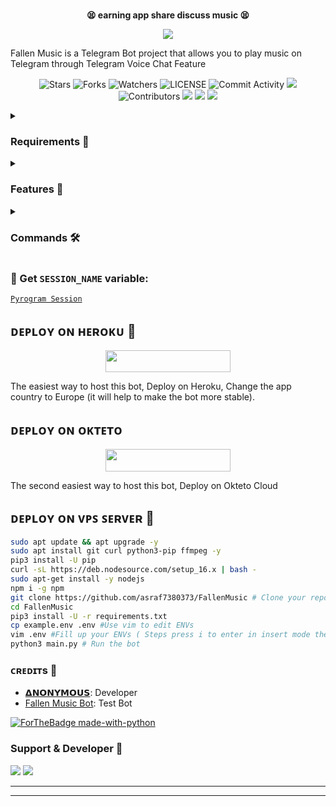 <p align="center">
    <br><b>😫 earning app share discuss music 😫</b><br>
</p>
<p align="center"><a href="https://t.me/DevilsHeavenMF"><img src="https://telegra.ph/file/89cbc8b8760b6abff430f.jpg"></a></p>

Fallen Music is a Telegram Bot project that allows you to play music on Telegram through Telegram Voice Chat Feature</b><br>

<p align="center">
    <img src="https://img.shields.io/github/stars/asraf7380373/FallenMusic?style=for-the-badge" alt="Stars">
    <img src="https://img.shields.io/github/forks/asraf7380373/FallenMusic?style=for-the-badge" alt="Forks">
    <img src="https://img.shields.io/github/watchers/asraf7380373/FallenMusic?style=for-the-badge" alt="Watchers">
    <img src="https://img.shields.io/github/license/asraf7380373/FallenMusic?style=for-the-badge" alt="LICENSE">
    <img src="https://img.shields.io/github/commit-activity/w/asraf7380373/FallenMusic?style=for-the-badge" alt="Commit Activity">
    <a href="https://github.com/AnonymousR1025/FallenMusic/commits/asraf7380373"> <img src="https://img.shields.io/github/last-commit/asraf7380373/FallenMusic?color=blue&logo=github&logoColor=green&style=for-the-badge" /></a>
    <img src="https://img.shields.io/github/contributors/asraf7380373/FallenMusic?style=for-the-badge" alt="Contributors">
    <a href="https://github.com/asraf7380373/FallenMusic/issues"> <img src="https://img.shields.io/github/issues/asraf7380373/FallenMusic?color=blueviolet&logo=github&logoColor=green&style=for-the-badge" /></a>
    <a href="https://github.com/asraf7380373/FallenMusic"> <img src="https://img.shields.io/github/repo-size/asraf7380373/FallenMusic?color=orange&logo=github&logoColor=green&style=for-the-badge" /></a>
    <a href="https://pypi.org/project/Pyrogram/"> <img src="https://img.shields.io/pypi/v/pyrogram?color=yellow&label=pyrogram&logo=python&logoColor=green&style=for-the-badge" /></a>
</p>

<details>
<summary><h3> Requirements 📝</h3></summary>

- FFmpeg
- NodeJS [nodesource.com](https://nodesource.com/)
- Python 3.7 or higher
- [PyTgCalls](https://github.com/pytgcalls/pytgcalls)
</details>

<details>
<summary><h3> Features 🔮</h3></summary>

- Yt-dL Fix
- Updated Plug-in
- Super Fast Bot
- No Lag Hang
- Fast Download Song From Server
- Program Updated
- Smooth Player
</details>

<details>
<summary><h3> Commands 🛠</h3></summary> 

- `/play <song name>` - play song you requested
- `/song <song name>` - download songs you want quickly
- `/ping` - Bot Online or Offine

#### Admins Only 👷‍♂️
- `/pause` - pause song play
- `/resume` - resume song play
- `/skip` - play next song
- `/end` - stop music play
</details>

### 🧪 Get `SESSION_NAME` variable:

[``Pyrogram Session``](https://telegram.me/StringFatherBot)

## ᴅᴇᴩʟᴏʏ ᴏɴ ʜᴇʀᴏᴋᴜ 🚀

<p align="center"><a href="https://heroku.com/deploy?template=https://github.com/asraf7380373/"FallenMusic> <img src="https://img.shields.io/badge/Deploy%20To%20Heroku-black?style=for-the-badge&logo=heroku" width="200" height="35.45"/></a></p>
The easiest way to host this bot, Deploy on Heroku, Change the app country to Europe (it will help to make the bot more stable).

## ᴅᴇᴩʟᴏʏ ᴏɴ ᴏᴋᴛᴇᴛᴏ

<p align="center"><a href="https://cloud.okteto.com/deploy?repository=https://github.com/asraf7380373/FallenMusic"><img src="https://img.shields.io/badge/Deploy%20To%20Okteto-informational?style=for-the-badge&logo=Okteto" width="200" height="35.45"/></a></p>
The second easiest way to host this bot, Deploy on Okteto Cloud

## ᴅᴇᴘʟᴏʏ ᴏɴ ᴠᴘꜱ ꜱᴇʀᴠᴇʀ 📡

```sh
sudo apt update && apt upgrade -y
sudo apt install git curl python3-pip ffmpeg -y
pip3 install -U pip
curl -sL https://deb.nodesource.com/setup_16.x | bash -
sudo apt-get install -y nodejs
npm i -g npm
git clone https://github.com/asraf7380373/FallenMusic # Clone your repo.
cd FallenMusic
pip3 install -U -r requirements.txt
cp example.env .env #Use vim to edit ENVs
vim .env #Fill up your ENVs ( Steps press i to enter in insert mode then edit the file. Press Esc to exit the editing mode then type :wq! and press Enter key to save the file.)
python3 main.py # Run the bot
```

### ᴄʀᴇᴅɪᴛs 💖
- [𝝙𝗡𝗢𝗡𝗬𝗠𝗢𝗨𝗦](https://github.com/asraf7380373): Developer
- [Fallen Music Bot](https://telegram.me/fallen_music_bot): Test Bot

[![ForTheBadge made-with-python](http://ForTheBadge.com/images/badges/made-with-python.svg)](https://www.python.org/)

### Support & Developer 🎑
<a href="https://telegram.me/earningapp1240"><img src="https://img.shields.io/badge/-Support%20Group-blue.svg?style=for-the-badge&logo=Telegram"></a>
<a href="https://telegram.me/earningapp1240"><img src="https://img.shields.io/badge/%20Developer-blue.svg?style=for-the-badge&logo=Telegram"></a>

------------------------------------------------
-------------------------------------------------
